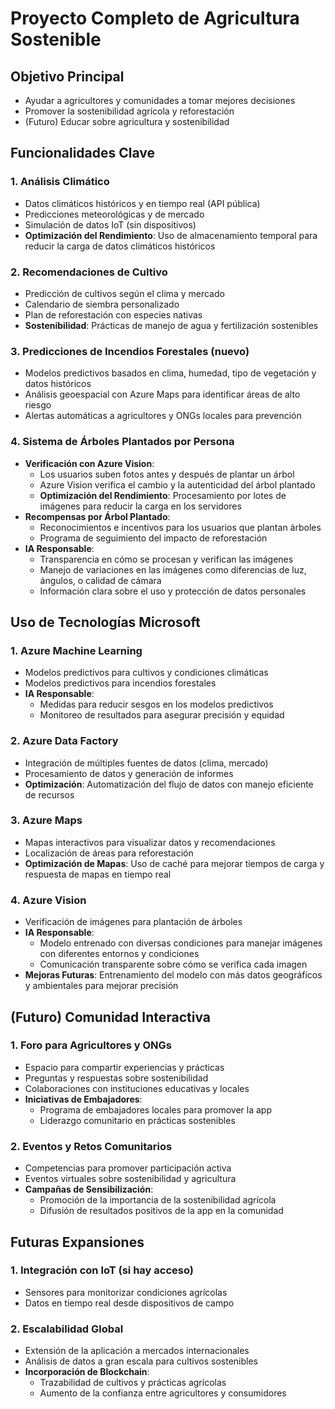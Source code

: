 # Proyecto Completo de Agricultura Sostenible
## Objetivo Principal
- Ayudar a agricultores y comunidades a tomar mejores decisiones
- Promover la sostenibilidad agrícola y reforestación
- (Futuro) Educar sobre agricultura y sostenibilidad
## Funcionalidades Clave
### 1. Análisis Climático
- Datos climáticos históricos y en tiempo real (API pública)
- Predicciones meteorológicas y de mercado
- Simulación de datos IoT (sin dispositivos)
- **Optimización del Rendimiento**: Uso de almacenamiento temporal para reducir la carga de datos climáticos históricos
### 2. Recomendaciones de Cultivo
- Predicción de cultivos según el clima y mercado
- Calendario de siembra personalizado
- Plan de reforestación con especies nativas
- **Sostenibilidad**: Prácticas de manejo de agua y fertilización sostenibles
### 3. Predicciones de Incendios Forestales (nuevo)
- Modelos predictivos basados en clima, humedad, tipo de vegetación y datos históricos
- Análisis geoespacial con Azure Maps para identificar áreas de alto riesgo
- Alertas automáticas a agricultores y ONGs locales para prevención
### 4. Sistema de Árboles Plantados por Persona
- **Verificación con Azure Vision**:
  - Los usuarios suben fotos antes y después de plantar un árbol
  - Azure Vision verifica el cambio y la autenticidad del árbol plantado
  - **Optimización del Rendimiento**: Procesamiento por lotes de imágenes para reducir la carga en los servidores
- **Recompensas por Árbol Plantado**:
  - Reconocimientos e incentivos para los usuarios que plantan árboles
  - Programa de seguimiento del impacto de reforestación
- **IA Responsable**:
  - Transparencia en cómo se procesan y verifican las imágenes
  - Manejo de variaciones en las imágenes como diferencias de luz, ángulos, o calidad de cámara
  - Información clara sobre el uso y protección de datos personales
## Uso de Tecnologías Microsoft
### 1. Azure Machine Learning
- Modelos predictivos para cultivos y condiciones climáticas
- Modelos predictivos para incendios forestales
- **IA Responsable**:
  - Medidas para reducir sesgos en los modelos predictivos
  - Monitoreo de resultados para asegurar precisión y equidad
### 2. Azure Data Factory
- Integración de múltiples fuentes de datos (clima, mercado)
- Procesamiento de datos y generación de informes
- **Optimización**: Automatización del flujo de datos con manejo eficiente de recursos
### 3. Azure Maps
- Mapas interactivos para visualizar datos y recomendaciones
- Localización de áreas para reforestación
- **Optimización de Mapas**: Uso de caché para mejorar tiempos de carga y respuesta de mapas en tiempo real
### 4. Azure Vision
- Verificación de imágenes para plantación de árboles
- **IA Responsable**:
  - Modelo entrenado con diversas condiciones para manejar imágenes con diferentes entornos y condiciones
  - Comunicación transparente sobre cómo se verifica cada imagen
- **Mejoras Futuras**: Entrenamiento del modelo con más datos geográficos y ambientales para mejorar precisión
## (Futuro) Comunidad Interactiva
### 1. Foro para Agricultores y ONGs
- Espacio para compartir experiencias y prácticas
- Preguntas y respuestas sobre sostenibilidad
- Colaboraciones con instituciones educativas y locales
- **Iniciativas de Embajadores**:
  - Programa de embajadores locales para promover la app
  - Liderazgo comunitario en prácticas sostenibles
### 2. Eventos y Retos Comunitarios
- Competencias para promover participación activa
- Eventos virtuales sobre sostenibilidad y agricultura
- **Campañas de Sensibilización**:
  - Promoción de la importancia de la sostenibilidad agrícola
  - Difusión de resultados positivos de la app en la comunidad
## Futuras Expansiones
### 1. Integración con IoT (si hay acceso)
- Sensores para monitorizar condiciones agrícolas
- Datos en tiempo real desde dispositivos de campo
### 2. Escalabilidad Global
- Extensión de la aplicación a mercados internacionales
- Análisis de datos a gran escala para cultivos sostenibles
- **Incorporación de Blockchain**:
  - Trazabilidad de cultivos y prácticas agrícolas
  - Aumento de la confianza entre agricultores y consumidores
